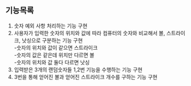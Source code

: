 ## 기능목록
1. 숫자 예외 사항 처리하는 기능 구현
2. 사용자가 입력한 숫자의 위치와 값에 따라 컴퓨터의 숫자와 비교해서 볼, 스트라이크, 낫싱으로 구분하는 기능 구현  
   -숫자의 위치와 값이 같으면 스트라이크  
   -숫자의 값은 같은데 위치만 다르면 볼  
   -숫자의 위치와 값 둘다 다르면 낫싱
3. 입력받은 3개의 랜덤숫자들 1,2번 기능을 수행하는 기능 구현
4. 3번을 통해 얻어진 볼과 얻어진 스트라이크 개수를 구하는 기능 구현